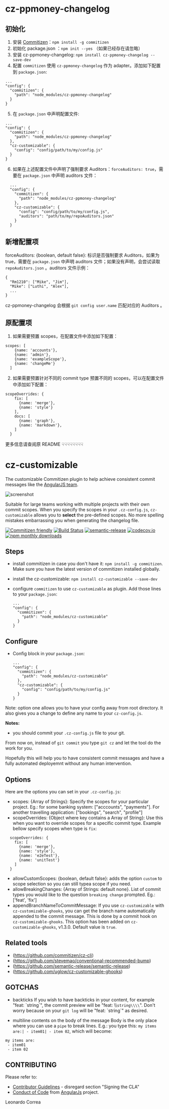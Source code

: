 # cz-ppmoney-changelog

## 初始化
1. 安装 [Commitizen](https://github.com/commitizen/cz-cli)：`npm install -g commitizen` 
2. 初始化 package.json ：`npm init --yes` （如果已经存在请忽略）
3. 安装 cz-ppmoney-changelog: `npm install cz-ppmoney-changelog --save-dev`
4. 配置 `commitizen` 使用 `cz-ppmoney-changelog` 作为 adapter。添加如下配置到 `package.json`:
  ```
  ...
  "config": {
    "commitizen": {
      "path": "node_modules/cz-ppmoney-changelog"
    }
  }
  ```
5. 在 `package.json` 中声明配置文件:
  ```
  ...
  "config": {
    "commitizen": {
      "path": "node_modules/cz-ppmoney-changelog"
    },
    "cz-customizable": {
      "config": "config/path/to/my/config.js"
    }
  }
  ```
6. 如果在上述配置文件中声明了强制要求 Auditors：`forceAuditors: true`，需要在 `package.json` 中声明 auditors 文件：
```
  ...
  "config": {
    "commitizen": {
      "path": "node_modules/cz-ppmoney-changelog"
    },
    "cz-customizable": {
      "config": "config/path/to/my/config.js",
      "auditors": "path/to/my/repoAuditors.json"
    }
  }
  ```

## 新增配置项
forceAuditors: {boolean, default false}: 标识是否强制要求 Auditors，如果为 true，需要在 `package.json` 中声明 auditors 文件；如果没有声明，会尝试读取 `repoAuditors.json` 。auditors 文件示例：
```
{
  "Rm1210": ["Mike", "Jim"],
  "Mike": ["Luthi", "Alex"],
  ...
}
```
cz-ppmoney-changelog 会根据 `git config user.name` 匹配对应的 Auditors 。

## 原配置项
1. 如果需要预置 scopes，在配置文件中添加如下配置：
```
scopes: [
    {name: 'accounts'},
    {name: 'admin'},
    {name: 'exampleScope'},    
    {name: 'changeMe'}
  ]
```
2. 如果需要预置针对不同的 commit type 预置不同的 scopes，可以在配置文件中添加如下配置：
```
scopeOverrides: {
    fix: [
      {name: 'merge'},
      {name: 'style'}
    ],
    docs: [
      {name: 'graph'},
      {name: 'markdown'},
    ]
  }
```

更多信息请查阅原 README ☟☟☟☟☟☟☟☟


# cz-customizable

The customizable Commitizen plugin to help achieve consistent commit messages like the [AngularJS team](https://github.com/angular/angular.js/blob/master/CONTRIBUTING.md#-git-commit-guidelines).

![screenshot](screenshot.png)

Suitable for large teams working with multiple projects with their own commit scopes. When you specify the scopes in your `.cz-config.js`, `cz-customizable` allows you to **select** the pre-defined scopes. No more spelling mistakes embarrassing you when generating the changelog file.

[![Commitizen friendly](https://img.shields.io/badge/commitizen-friendly-brightgreen.svg)](http://commitizen.github.io/cz-cli/) [![Build Status](https://travis-ci.org/leonardoanalista/cz-customizable.svg)](https://travis-ci.org/leonardoanalista/cz-customizable) [![semantic-release](https://img.shields.io/badge/%20%20%F0%9F%93%A6%F0%9F%9A%80-semantic--release-e10079.svg)](https://github.com/semantic-release/semantic-release) [![codecov.io](https://codecov.io/github/leonardoanalista/cz-customizable/coverage.svg?branch=master)](https://codecov.io/github/leonardoanalista/cz-customizable?branch=master) [![npm monthly downloads](https://img.shields.io/npm/dm/cz-customizable.svg?style=flat-square)](https://www.npmjs.com/package/cz-customizable)

## Steps
* install commitizen in case you don't have it: `npm install -g commitizen`. Make sure you have the latest version of commitizen installed globally.
* install the cz-customizable: `npm install cz-customizable --save-dev`
* configure `commitizen` to use `cz-customizable` as plugin. Add those lines to your `package.json`:

  ```
  ...
  "config": {
    "commitizen": {
      "path": "node_modules/cz-customizable"
    }
  }
  ```

## Configure
* Config block in your `package.json`:
  ```
  ...
  "config": {
    "commitizen": {
      "path": "node_modules/cz-customizable"
    },
    "cz-customizable": {
      "config": "config/path/to/my/config.js"
    }
  }
  ```
Note: option one allows you to have your config away from root directory. It also gives you a change to define any name to your `cz-config.js`.


**Notes:**
* you should commit your `.cz-config.js` file to your git.


From now on, instead of `git commit` you type `git cz` and let the tool do the work for you.

Hopefully this will help you to have consistent commit messages and have a fully automated deployemnt without any human intervention.

## Options

Here are the options you can set in your `.cz-config.js`:

* scopes: {Array of Strings}: Specify the scopes for your particular project. Eg.: for some banking system: ["acccounts", "payments"]. For another travelling application: ["bookings", "search", "profile"]
* scopeOverrides: {Object where key contains a Array of String}: Use this when you want to override scopes for a specific commit type. Example bellow specify scopes when type is `fix`:
```
  scopeOverrides: {
    fix: [
      {name: 'merge'},
      {name: 'style'},
      {name: 'e2eTest'},
      {name: 'unitTest'}
    ]
  }
  ```
  * allowCustomScopes: {boolean, default false}: adds the option `custom` to scope selection so you can still typea scope if you need.
  * allowBreakingChanges: {Array of Strings: default none}. List of commit types you would like to the question `breaking change` prompted. Eg.: ['feat', 'fix']
  * appendBranchNameToCommitMessage: If you use `cz-customizable` with `cz-customizable-ghooks`, you can get the branch name automatically appended to the commit message. This is done by a commit hook on `cz-customizable-ghooks`. This option has been added on `cz-customizable-ghooks`, v1.3.0. Default value is `true`.

## Related tools
- (https://github.com/commitizen/cz-cli)
- (https://github.com/stevemao/conventional-recommended-bump)
- (https://github.com/semantic-release/semantic-release)
- (https://github.com/uglow/cz-customizable-ghooks)



## GOTCHAS

* backticks
If you wish to have backticks in your content, for example "feat: \`string\`", the commit preview will be "feat: \\\\`string\\\\`".
Don't worry because on your `git log` will be "feat: \`string\`" as desired.

* multiline contents on the body of the message
Body is the only place where you can use a `pipe` to break lines.
E.g.: you type this: `my items are:| - item01| - item 02`, which will become:


```
my items are:
 - item01
 - item 02
```


## CONTRIBUTING

Please refer to:
* [Contributor Guidelines](https://github.com/angular/angular.js/blob/master/CONTRIBUTING.md) - disregard section "Signing the CLA"
* [Conduct of Code](https://github.com/angular/code-of-conduct/blob/master/CODE_OF_CONDUCT.md) from [AngularJs](https://github.com/angular/angular.js) project.



Leonardo Correa
